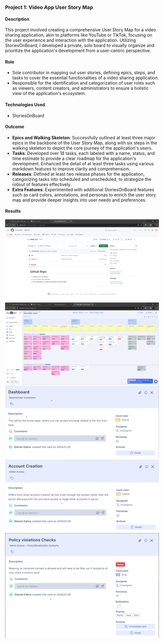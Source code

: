 ### Project 1: Video App User Story Map

#### Description
This project involved creating a comprehensive User Story Map for a video sharing application, akin to platforms like YouTube or TikTok, focusing on the user experience and interaction with the application. Utilizing StoriesOnBoard, I developed a private, solo board to visually organize and prioritize the application's development from a user-centric perspective.

#### Role
- Sole contributor in mapping out user stories, defining epics, steps, and tasks to cover the essential functionalities of a video sharing application.
- Responsible for the identification and categorization of user roles such as viewers, content creators, and administrators to ensure a holistic view of the application's ecosystem.

#### Technologies Used
- StoriesOnBoard

#### Outcome
- **Epics and Walking Skeleton**: Successfully outlined at least three major epics in the backbone of the User Story Map, along with six steps in the walking skeleton to depict the core journey of the application's users.
- **Tasks**: Developed over 18 tasks, each labeled with a name, status, and time estimate to provide a clear roadmap for the application's development. Enhanced the detail of at least three tasks using various markdown features to improve clarity and comprehension.
- **Releases**: Defined at least two release phases for the application, categorizing tasks into scheduled and unscheduled, to strategize the rollout of features effectively.
- **Extra Features**: Experimented with additional StoriesOnBoard features such as card colors, annotations, and personas to enrich the user story map and provide deeper insights into user needs and preferences.

#### Results
![GitHub Overview](/Project%201:%20Video%20App%20User%20Story%20Mapping/GitHub_snip.png)
![User Story Map Overview](/Project%201:%20Video%20App%20User%20Story%20Mapping/StoriesonBoard-snip.png)
![Detailed Task View](/Project%201:%20Video%20App%20User%20Story%20Mapping/Detailed%20Tasks/StoriesonBoarddis-1.png)
![Detailed Task View](/Project%201:%20Video%20App%20User%20Story%20Mapping/Detailed%20Tasks/StoriesonBoarddis-2.png)
![Detailed Task View](/Project%201:%20Video%20App%20User%20Story%20Mapping/Detailed%20Tasks/StoriesonBoarddis-3.png)
